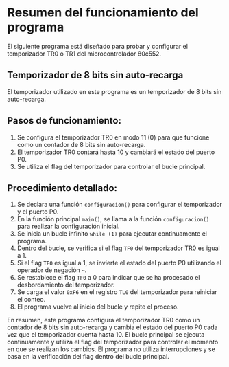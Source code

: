 # Resumen del funcionamiento del programa

El siguiente programa está diseñado para probar y configurar el temporizador TR0 o TR1 del microcontrolador 80c552.

## Temporizador de 8 bits sin auto-recarga

El temporizador utilizado en este programa es un temporizador de 8 bits sin auto-recarga.

## Pasos de funcionamiento:

1. Se configura el temporizador TR0 en modo 11 (0) para que funcione como un contador de 8 bits sin auto-recarga.
2. El temporizador TR0 contará hasta 10 y cambiará el estado del puerto P0.
3. Se utiliza el flag del temporizador para controlar el bucle principal.

## Procedimiento detallado:

1. Se declara una función `configuracion()` para configurar el temporizador y el puerto P0.
2. En la función principal `main()`, se llama a la función `configuracion()` para realizar la configuración inicial.
3. Se inicia un bucle infinito `while (1)` para ejecutar continuamente el programa.
4. Dentro del bucle, se verifica si el flag `TF0` del temporizador TR0 es igual a 1.
5. Si el flag `TF0` es igual a 1, se invierte el estado del puerto P0 utilizando el operador de negación `~`.
6. Se restablece el flag `TF0` a 0 para indicar que se ha procesado el desbordamiento del temporizador.
7. Se carga el valor `0xF6` en el registro `TL0` del temporizador para reiniciar el conteo.
8. El programa vuelve al inicio del bucle y repite el proceso.

En resumen, este programa configura el temporizador TR0 como un contador de 8 bits sin auto-recarga y cambia el estado del puerto P0 cada vez que el temporizador cuenta hasta 10. El bucle principal se ejecuta continuamente y utiliza el flag del temporizador para controlar el momento en que se realizan los cambios. El programa no utiliza interrupciones y se basa en la verificación del flag dentro del bucle principal.

